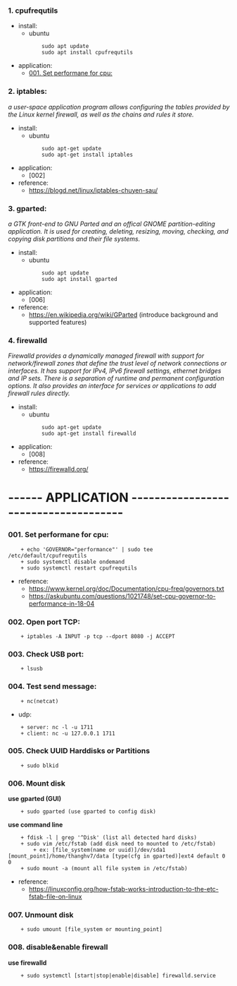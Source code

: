 ### 1. cpufrequtils
  + install:    
    + ubuntu
        ```
            sudo apt update
            sudo apt install cpufrequtils
        ```
  + application: 
    + [001. Set performane for cpu:](#001.-Set-performance-for-cpu:)
### 2. iptables: 
  *a user-space application program allows configuring the tables provided by the Linux kernel firewall, as well as the chains and rules it store.*
  + install:
    + ubuntu 
        ```
            sudo apt-get update 
            sudo apt-get install iptables
        ```
  + application: 
    + [002]	
  + reference: 
    + https://blogd.net/linux/iptables-chuyen-sau/

### 3. gparted: 
  *a GTK front-end to GNU Parted and an offical GNOME partition-editing application. It is used for creating, deleting, resizing, moving, checking, and copying disk partitions and their file systems.*
  + install:
    + ubuntu  
        ```
            sudo apt update
            sudo apt install gparted
        ```
  + application: 
    + [006]
  + reference:
    + https://en.wikipedia.org/wiki/GParted (introduce background and supported features)

### 4. firewalld
  *Firewalld provides a dynamically managed firewall with support for network/firewall zones that define the trust level of network connections or interfaces. It has support for IPv4, IPv6 firewall settings, ethernet bridges and IP sets. There is a separation of runtime and permanent configuration options. It also provides an interface for services or applications to add firewall rules directly.*
  + install:
    + ubuntu
        ```
            sudo apt-get update
            sudo apt-get install firewalld
        ```
  + application:
    + [008]
  + reference:
    + https://firewalld.org/ 

# ------ APPLICATION -------------------------------------
### 001. Set performane for cpu:
```
    + echo 'GOVERNOR="performance"' | sudo tee /etc/default/cpufrequtils
    + sudo systemctl disable ondemand
	+ sudo systemctl restart cpufrequtils
```
  + reference:
    + https://www.kernel.org/doc/Documentation/cpu-freq/governors.txt
    + https://askubuntu.com/questions/1021748/set-cpu-governor-to-performance-in-18-04

### 002. Open port TCP:
```	
    + iptables -A INPUT -p tcp --dport 8080 -j ACCEPT
```

### 003. Check USB port:
```	
    + lsusb
```

### 004. Test send message:
```
    + nc(netcat)
```	
  + udp:
```	
	+ server: nc -l -u 1711
	+ client: nc -u 127.0.0.1 1711
```
### 005. Check UUID Harddisks or Partitions
```	
    + sudo blkid
```

### 006. Mount disk
**use gparted (GUI)**
```
    + sudo gparted (use gparted to config disk)
```

**use command line**
```
	+ fdisk -l | grep '^Disk' (list all detected hard disks)
	+ sudo vim /etc/fstab (add disk need to mounted to /etc/fstab)
		+ ex: [file_system(name or uuid)]/dev/sda1 [mount_point]/home/thanghv7/data [type(cfg in gparted)]ext4 default 0 0
	+ sudo mount -a (mount all file system in /etc/fstab)
```
  + reference:
    + https://linuxconfig.org/how-fstab-works-introduction-to-the-etc-fstab-file-on-linux

### 007. Unmount disk
```
    + sudo umount [file_system or mounting_point]
```
### 008. disable&enable firewall
**use firewalld**
```
    + sudo systemctl [start|stop|enable|disable] firewalld.service 
```